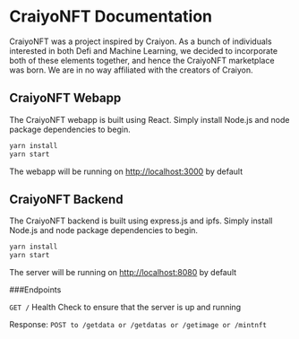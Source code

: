 # CraiyoNFT Documentation

CraiyoNFT was a project inspired by Craiyon. As a bunch of individuals interested in both Defi and Machine Learning, we decided to incorporate both of these elements together, and hence the CraiyoNFT marketplace was born. We are in no way affiliated with the creators of Craiyon.

## CraiyoNFT Webapp

The CraiyoNFT webapp is built using React. Simply install Node.js and node package dependencies to begin.

```bash
yarn install
yarn start
```

The webapp will be running on [http://localhost:3000](http://localhost:3000) by default

## CraiyoNFT Backend

The CraiyoNFT backend is built using express.js and ipfs. Simply install Node.js and node package dependencies to begin.

```bash
yarn install
yarn start
```

The server will be running on [http://localhost:8080](http://localhost:8080) by default

###Endpoints

`GET /`
Health Check to ensure that the server is up and running

Response:
`POST to /getdata or /getdatas or /getimage or /mintnft`

